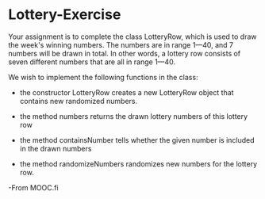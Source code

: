 # Lottery-Exercise
Your assignment is to complete the class LotteryRow, which is used to draw the week's winning numbers. The numbers are in range 1—40, and 7 numbers will be drawn in total. In other words, a lottery row consists of seven different numbers that are all in range 1—40.

We wish to implement the following functions in the class:

 - the constructor LotteryRow creates a new LotteryRow object that contains new randomized numbers.

 - the method numbers returns the drawn lottery numbers of this lottery row

 - the method containsNumber tells whether the given number is included in the drawn numbers

 - the method randomizeNumbers randomizes new numbers for the lottery row.

-From MOOC.fi
